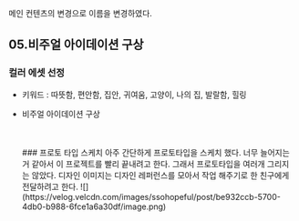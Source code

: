<p>메인 컨텐츠의 변경으로 이름을 변경하였다.</p>
<h2 id="05비주얼-아이데이션-구상">05.비주얼 아이데이션 구상</h2>
<h3 id="컬러-에셋-선정">컬러 에셋 선정</h3>
<ul>
<li><p>키워드
: 따뜻함, 편안함, 집안, 귀여움, 고양이, 나의 집, 발랄함, 힐링</p>
</li>
<li><p>비주얼 아이데이션 구상
<img alt="" src="https://velog.velcdn.com/images/ssohopeful/post/1002302d-3300-49b9-9eaa-5f557051e21b/image.png" /></p>
<br />
<br />
### 프로토 타입 스케치
아주 간단하게 프로토타입을 스케치 했다. 너무 늘어지는 거 같아서 이 프로젝트를 빨리 끝내려고 한다. 그래서 프로토타입을 여러개 그리지는 않았다. 디자인 이미지는 디자인 레퍼런스를 모아서 작업 해주기로 한 친구에게 전달하려고 한다.
![](https://velog.velcdn.com/images/ssohopeful/post/be932ccb-5700-4db0-b988-6fce1a6a30df/image.png)



</li>
</ul>